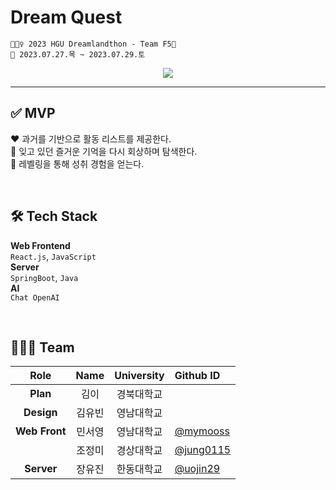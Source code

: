# Dream Quest
```
🧚🏻‍♀️ 2023 HGU Dreamlandthon - Team F5🔄️
📅 2023.07.27.목 ~ 2023.07.29.토
```

<div align="center">
  <a href="https://hits.seeyoufarm.com"><img src="https://hits.seeyoufarm.com/api/count/incr/badge.svg?url=https%3A%2F%2Fgithub.com%2FDREAMLANDTHON%2FDream-Quest_Front&count_bg=%23D37BE9&title_bg=%239B27B8&icon=icloud.svg&icon_color=%23E7E7E7&title=Dream+Quest&edge_flat=false"/></a>
</div>

---

## ✅ MVP
❤️ 과거를 기반으로 활동 리스트를 제공한다.  
🧡 잊고 있던 즐거운 기억을 다시 회상하며 탐색한다.  
💛 레벨링을 통해 성취 경험을 얻는다.  

<br/>

## 🛠️ Tech Stack
**Web Frontend**  
`React.js`, `JavaScript`  
**Server**  
`SpringBoot`, `Java`  
**AI**  
`Chat OpenAI`  

<br/>

## 🧚🏻‍♀️ Team
| Role | Name | University | Github ID |
| :------------: | :------------: | :------------: | :------------ |
| **Plan** | 김이 | 경북대학교 |  |  
| **Design** | 김유빈 | 영남대학교 |  |
| **Web Front** | 민서영 | 영남대학교 | [@mymooss](https://github.com/mymooss) |
|  | 조정미 | 경상대학교 | [@jung0115](https://github.com/jung0115) |
| **Server** | 장유진 | 한동대학교 | [@uojin29](https://github.com/uojin29) |

